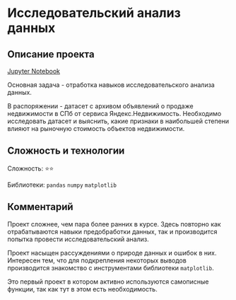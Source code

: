 # Исследовательский анализ данных


## Описание проекта

[Jupyter Notebook](https://github.com/kruspe2009/yandex.praktikum_ds/blob/main/03%20-%20%D0%98%D1%81%D1%81%D0%BB%D0%B5%D0%B4%D0%BE%D0%B2%D0%B0%D1%82%D0%B5%D0%BB%D1%8C%D1%81%D0%BA%D0%B8%D0%B9%20%D0%B0%D0%BD%D0%B0%D0%BB%D0%B8%D0%B7%20%D0%B4%D0%B0%D0%BD%D0%BD%D1%8B%D1%85/eda.ipynb)

Основная задача - отработка навыков исследовательского анализа данных.

В распоряжении - датасет с архивом объявлений о продаже недвижимости в СПб от сервиса Яндекс.Недвижимость. Необходимо исследовать датасет и выяснить, какие признаки в наибольшей степени влияют на рыночную стоимость объектов недвижимости.  

## Сложность и технологии

Сложность: :star::star:

Библиотеки: `pandas` `numpy` `matplotlib`

## Комментарий

Проект сложнее, чем пара более ранних в курсе. Здесь повторно как отрабатываются навыки предобработки данных, так и производится попытка провести исследовательский анализ. 

Проект насыщен рассуждениями о природе данных и ошибок в них. Интересен тем, что для подкрепления некоторых выводов производится знакомство с инструментами библиотеки `matplotlib`. 

Это первый проект в котором активно используются самописные функции, так как тут в этом есть необходимость. 